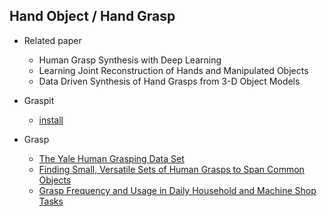 ## Hand Object / Hand Grasp
- Related paper
	- Human Grasp Synthesis with Deep Learning
	- Learning Joint Reconstruction of Hands and Manipulated Objects
	- Data Driven Synthesis of Hand Grasps from 3-D Object Models


- Graspit
	- [install](./Graspit.md)


- Grasp
	- [The Yale Human Grasping Data Set](https://vision.uvic.ca/pubs/2019/bojja2019handseg/page.md)
	- [Finding Small, Versatile Sets of Human Grasps to Span Common Objects](https://www.eng.yale.edu/grablab/pubs/Bullock_ICRA2013.pdf)
	- [Grasp Frequency and Usage in Daily Household and Machine Shop Tasks](https://www.eng.yale.edu/grablab/pubs/Bullock_TOH2013_2.pdf)